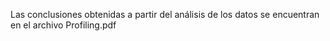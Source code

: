 Las conclusiones obtenidas a partir del análisis de los datos se encuentran en el archivo Profiling.pdf